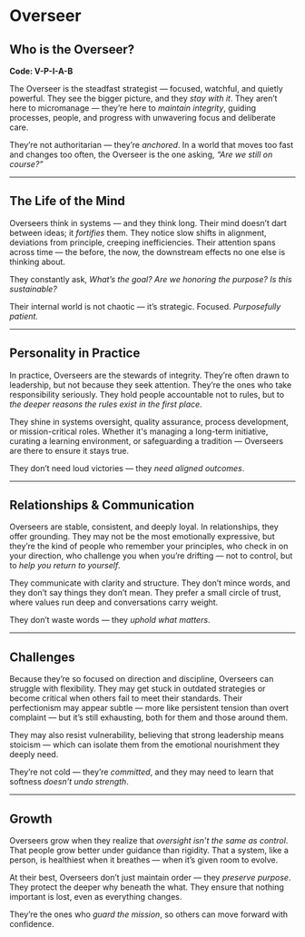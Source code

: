 # Overseer
## Who is the Overseer?
**Code: V-P-I-A-B**

The Overseer is the steadfast strategist — focused, watchful, and quietly powerful. They see the bigger picture, and they *stay with it*. They aren’t here to micromanage — they’re here to *maintain integrity*, guiding processes, people, and progress with unwavering focus and deliberate care.

They’re not authoritarian — they’re *anchored*. In a world that moves too fast and changes too often, the Overseer is the one asking, *“Are we still on course?”*

---

## The Life of the Mind

Overseers think in systems — and they think long. Their mind doesn’t dart between ideas; it *fortifies* them. They notice slow shifts in alignment, deviations from principle, creeping inefficiencies. Their attention spans across time — the before, the now, the downstream effects no one else is thinking about.

They constantly ask, *What’s the goal? Are we honoring the purpose? Is this sustainable?*

Their internal world is not chaotic — it’s strategic. Focused. *Purposefully patient.*

---

## Personality in Practice

In practice, Overseers are the stewards of integrity. They’re often drawn to leadership, but not because they seek attention. They’re the ones who take responsibility seriously. They hold people accountable not to rules, but to *the deeper reasons the rules exist in the first place*.

They shine in systems oversight, quality assurance, process development, or mission-critical roles. Whether it's managing a long-term initiative, curating a learning environment, or safeguarding a tradition — Overseers are there to ensure it stays true.

They don’t need loud victories — they *need aligned outcomes*.

---

## Relationships & Communication

Overseers are stable, consistent, and deeply loyal. In relationships, they offer grounding. They may not be the most emotionally expressive, but they’re the kind of people who remember your principles, who check in on your direction, who challenge you when you’re drifting — not to control, but to *help you return to yourself*.

They communicate with clarity and structure. They don’t mince words, and they don’t say things they don’t mean. They prefer a small circle of trust, where values run deep and conversations carry weight.

They don’t waste words — they *uphold what matters*.

---

## Challenges

Because they’re so focused on direction and discipline, Overseers can struggle with flexibility. They may get stuck in outdated strategies or become critical when others fail to meet their standards. Their perfectionism may appear subtle — more like persistent tension than overt complaint — but it’s still exhausting, both for them and those around them.

They may also resist vulnerability, believing that strong leadership means stoicism — which can isolate them from the emotional nourishment they deeply need.

They’re not cold — they’re *committed*, and they may need to learn that softness *doesn’t undo strength*.

---

## Growth

Overseers grow when they realize that *oversight isn’t the same as control*. That people grow better under guidance than rigidity. That a system, like a person, is healthiest when it breathes — when it’s given room to evolve.

At their best, Overseers don’t just maintain order — they *preserve purpose*. They protect the deeper why beneath the what. They ensure that nothing important is lost, even as everything changes.

They’re the ones who *guard the mission*, so others can move forward with confidence.
